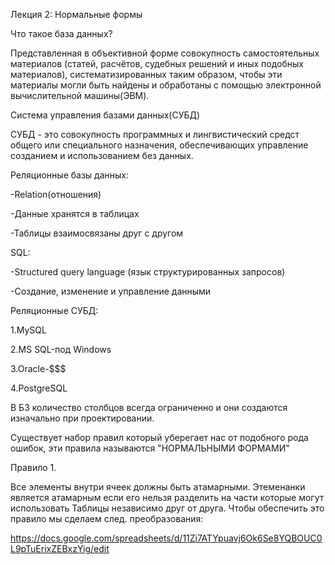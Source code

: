 Лекция 2: Нормальные формы

Что такое база данных?

Представленная в объективной форме совокупность самостоятельных материалов (статей, расчётов, судебных решений и иных подобных материалов), систематизированных таким образом, чтобы эти материалы могли быть найдены и обработаны с помощью электронной вычислительной машины(ЭВМ).

Система управления базами данных(СУБД)

СУБД - это совокупность программных и лингвистический средст общего или специального назначения, обеспечивающих управление созданием и использованием без данных.

Реляционные базы данных:

 -Relation(отношения)

 -Данные хранятся в таблицах

 -Таблицы взаимосвязаны друг с другом

SQL:

 -Structured query language (язык структурированных запросов)

 -Создание, изменение и управление данными

Реляционные СУБД:

1.MySQL 

2.MS SQL-под Windows 

3.Oracle-$$$

4.PostgreSQL

В БЗ количество столбцов всегда ограниченно и они создаются изначально при проектировании.

Существует набор правил который уберегает нас от подобного рода ошибок, эти правила называются "НОРМАЛЬНЫМИ ФОРМАМИ"

Правило 1.

Все элементы внутри ячеек должны быть атамарными. Этеменанки является атамарным если его нельзя разделить на части которые могут использовать Таблицы независимо друг от друга.
Чтобы обеспечить это правило мы сделаем след. преобразования:

https://docs.google.com/spreadsheets/d/11Zi7ATYpuavj6Ok6Se8YQBOUC0L9pTuErixZEBxzYig/edit

